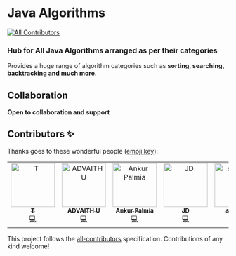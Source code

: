 # Java Algorithms
[![All Contributors](https://img.shields.io/badge/all_contributors-5-orange.svg?style=flat-square)](#contributors)


### Hub for **All Java Algorithms** arranged as per their categories

Provides a huge range of algorithm categories such as **sorting, searching, backtracking and much more**.

## Collaboration

**Open to collaboration and support**

## Contributors ✨


Thanks goes to these wonderful people ([emoji key](https://allcontributors.org/docs/en/emoji-key)):

<!-- ALL-CONTRIBUTORS-LIST:START - Do not remove or modify this section -->
<!-- prettier-ignore -->
<table>
  <tr>
    <td align="center"><a href="https://github.com/tttson"><img src="https://avatars2.githubusercontent.com/u/24596895?v=4" width="100px;" alt="T"/><br /><sub><b>T</b></sub></a><br /><a href="https://github.com/darpanjbora/Java-Algorithms/commits?author=tttson" title="Code">💻</a></td>
    <td align="center"><a href="https://github.com/ADVAITH18"><img src="https://avatars0.githubusercontent.com/u/45172876?v=4" width="100px;" alt="ADVAITH U"/><br /><sub><b>ADVAITH U</b></sub></a><br /><a href="https://github.com/darpanjbora/Java-Algorithms/commits?author=ADVAITH18" title="Code">💻</a></td>
    <td align="center"><a href="https://github.com/ankurpalmia"><img src="https://avatars0.githubusercontent.com/u/34860089?v=4" width="100px;" alt="Ankur Palmia"/><br /><sub><b>Ankur Palmia</b></sub></a><br /><a href="https://github.com/darpanjbora/Java-Algorithms/commits?author=ankurpalmia" title="Code">💻</a></td>
    <td align="center"><a href="https://github.com/JD235"><img src="https://avatars0.githubusercontent.com/u/43887713?v=4" width="100px;" alt="JD"/><br /><sub><b>JD</b></sub></a><br /><a href="https://github.com/darpanjbora/Java-Algorithms/commits?author=JD235" title="Code">💻</a></td>
    <td align="center"><a href="https://github.com/syk007"><img src="https://avatars2.githubusercontent.com/u/31596670?v=4" width="100px;" alt="syk007"/><br /><sub><b>syk007</b></sub></a><br /><a href="https://github.com/darpanjbora/Java-Algorithms/commits?author=syk007" title="Code">💻</a></td>
  </tr>
</table>

<!-- ALL-CONTRIBUTORS-LIST:END -->

This project follows the [all-contributors](https://github.com/all-contributors/all-contributors) specification. Contributions of any kind welcome!